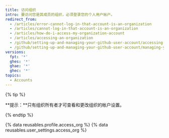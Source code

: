 ```yaml
---
title: 访问组织
intro: 要访问您是其成员的组织，必须登录您的个人用户帐户。
redirect_from:
  - /articles/error-cannot-log-in-that-account-is-an-organization
  - /articles/cannot-log-in-that-account-is-an-organization
  - /articles/how-do-i-access-my-organization-account
  - /articles/accessing-an-organization
  - /github/setting-up-and-managing-your-github-user-account/accessing-an-organization
  - /github/setting-up-and-managing-your-github-user-account/managing-your-membership-in-organizations/accessing-an-organization
versions:
  fpt: '*'
  ghes: '*'
  ghae: '*'
  ghec: '*'
topics:
  - Accounts
---
```


{% tip %}

**提示：**只有组织所有者才可查看和更改组织的帐户设置。

{% endtip %}

{% data reusables.profile.access_org %}
{% data reusables.user_settings.access_org %}
